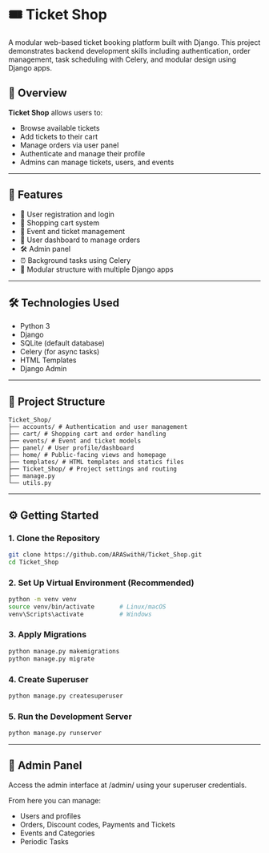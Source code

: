 # 🎟️ Ticket Shop

A modular web-based ticket booking platform built with Django. This project demonstrates backend development skills including authentication, order management, task scheduling with Celery, and modular design using Django apps.

## 📌 Overview

**Ticket Shop** allows users to:
- Browse available tickets
- Add tickets to their cart
- Manage orders via user panel
- Authenticate and manage their profile
- Admins can manage tickets, users, and events

---

## 🚀 Features

- 🔐 User registration and login
- 🛒 Shopping cart system
- 📅 Event and ticket management
- 👤 User dashboard to manage orders
- 🛠 Admin panel
- ⏰ Background tasks using Celery
- 🧱 Modular structure with multiple Django apps

---

## 🛠 Technologies Used

- Python 3
- Django
- SQLite (default database)
- Celery (for async tasks)
- HTML Templates
- Django Admin

---

## 📁 Project Structure
 
 ```
Ticket_Shop/
├── accounts/ # Authentication and user management
├── cart/ # Shopping cart and order handling
├── events/ # Event and ticket models
├── panel/ # User profile/dashboard
├── home/ # Public-facing views and homepage
├── templates/ # HTML templates and statics files
├── Ticket_Shop/ # Project settings and routing
├── manage.py
└── utils.py
```
---

## ⚙️ Getting Started

### 1. Clone the Repository

```bash
git clone https://github.com/ARASwithH/Ticket_Shop.git
cd Ticket_Shop
```

### 2. Set Up Virtual Environment (Recommended)

```bash
python -m venv venv
source venv/bin/activate       # Linux/macOS
venv\Scripts\activate          # Windows
```

### 3. Apply Migrations
```bash
python manage.py makemigrations
python manage.py migrate
```

### 4. Create Superuser
```bash
python manage.py createsuperuser
```

### 5. Run the Development Server
```bash
python manage.py runserver
```

---
## 🔐 Admin Panel
Access the admin interface at /admin/ using your superuser credentials.

From here you can manage:
* Users and profiles
* Orders, Discount codes, Payments and Tickets
* Events and Categories
* Periodic Tasks
